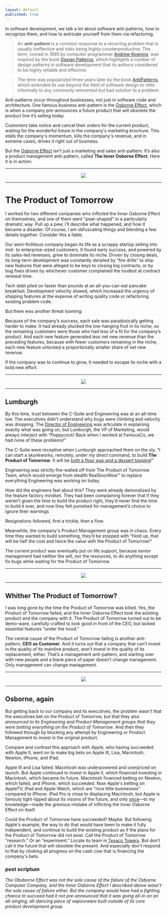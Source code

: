 ```yaml
---
layout: default
published: true
---
```


In software development, we talk a lot about software anti-patterns, how to recognize them, and how to extricate yourself from them via refactoring.

> An **anti-pattern** is a common response to a recurring problem that is usually ineffective and risks being highly counterproductive. The term, coined in 1995 by computer programmer [Andrew Koening], was inspired by the book [Design Patterns], which highlights a number of design patterns in software development that its authors considered to be highly reliable and effective.

[Andrew Koening]: https://en.wikipedia.org/wiki/Andrew_Koenig_(programmer)
[Design Patterns]: https://en.wikipedia.org/wiki/Design_Patterns_(book)

> The term was popularized three years later by the book [AntiPatterns], which extended its use beyond the field of software design to refer informally to any commonly reinvented but bad solution to a problem.

[AntiPatterns]: https://en.wikipedia.org/wiki/AntiPatterns

Anti-patterns occur throughout businesses, not just in software code and architecture. One famous business anti-pattern is the [Osborne Effect], which is when a company pre-announces a future product that will obsolete the product line it’s selling today.

Customers take notice and cancel their orders for the current product, waiting for the wonderful future in the company's marketing brochure. This stalls the company's momentum, kills the company's revenue, and in extreme cases, drives it right out of business.

But the [Osborne Effect] isn’t just a marketing and sales anti-pattern. It’s also a product management anti-pattern, called **The Inner Osborne Effect**. Here it is in action:

[Osborne Effect]: https://en.wikipedia.org/wiki/Osborne_effect

---

<center><img src="/assets/images/retro-futurism-city.jpg"></center>

---

# The Product of Tomorrow

I worked for two different companies who inflicted the Inner Osborne Effect on themselves, and one of them went "pear-shaped" in a particularly dramatic way. Pull up a pew, I’ll describe what happened, and how it became a disaster. Of course, I am obfuscating things and blending a few details together. Consider this a fable.

Our semi-fictitious company began its life as a scrappy startup selling into mid- to enterprise-sized customers. It found early success, and powered by its sales-led revenues, grew to dominate its niche. Driven by closing deals, its long-term development was constantly derailed by “fire drills” to ship new features that were alleged to be keys to closing big contracts, or by bug fixes driven by whichever customer complained the loudest at contract renewal time.

Tech debt piled on faster than pounds at an all-you-can-eat pancake breakfast. Development velocity slowed, which increased the urgency of shipping features at the expense of writing quality code or refactoring existing problem code.

But there was another threat looming:

Because of the company’s success, each sale was paradoxically getting harder to make. It had already plucked the low-hanging fruit in its niche, so the remaining customers were those who had less of a fit for the company’s product. And each new feature generated less net new revenue than the preceding features, because with fewer customers remaining in the niche, each new feature unlocked a proportionally smaller share of net new revenue.

If the company was to continue to grow, It needed to escape its niche with a bold new effort.

---

<center><img src="/assets/images/vp-marketing.jpg"></center>

---

## Lumburgh

By this time, trust between the C-Suite and Engineering was at an all-time low. The executives didn’t understand why bugs were climbing and velocity was dropping. The [Director of Engineering][raganwald] was articulate in explaining exactly what was going on, but Lumburgh, the VP of Marketing, would always interject with “Poppycock! Back when I worked at FamousCo, we had none of these problems!”

[raganwald]: http://raganwald.com

The C-Suite were receptive when Lumburgh approached them on the sly. “I can start a skunkworks, remotely, under my direct command, to build **The Product of Tomorrow**. It will be [both a floor wax _and_ a dessert topping][shimmer]!”

[shimmer]: https://www.youtube.com/watch?v=wPO8PqHGWFU

Engineering was strictly fire-walled off from The Product of Tomorrow Team, which would emerge from stealth RealSoonNow™️ to replace everything Engineering was working on today.

How did the engineers feel about this? They were already demoralized by the feature factory mindset. They had been complaining forever that if they weren’t given the time to build the product right, they’d never find the time to build it over, and now they felt punished for management’s choice to ignore their warnings.

Resignations followed, first a trickle, then a flow.

Meanwhile, the company's Product Management group was in chaos. Every time they wanted to build something, they’d be stopped with “Hold up, that will be half the cost and twice the value with the Product of Tomorrow!”

The current product was eventually put on life support, because senior management had neither the will, nor the resources, to do anything except fix bugs while waiting for the Product of Tomorrow.

---

<center><img src="/assets/images/wizard-of-oz.jpg"></center>

---

## Whither The Product of Tomorrow?

I was long gone by the time the Product of Tomorrow was killed. Yes, the Product of Tomorrow failed, and the Inner Osborne Effect took the existing product and the company with it. The Product of Tomorrow turned out to be demo-ware, carefully crafted to look good in front of the CEO, but lacked essential features “under the hood.”

The central cause of the Product of Tomorrow failing is another anti-pattern, **CEO as Customer**. And it turns out that a company that can’t invest in the quality of its mainline product, won’t invest in the quality of its replacement, either. That’s a management anti-pattern, and starting over with new people and a blank piece of paper doesn’t change management. Only management can change management.

---

<center><img src="/assets/images/osborne-1.jpg"></center>

---

## Osborne, again

But getting back to our company and its executives, the problem wasn't that the executives bet on the Product of Tomorrow, but that they also _announced to its Engineering and Product Management groups that they were betting everything on the Product of Tomorrow_. And then they followed through by blocking any attempt by Engineering or Product Management to invest in the original product.

Compare and contrast this approach with Apple, who having succeeded with Apple II, went on to make big bets on Apple III, Lisa, Macintosh, Newton, iPhone, and iPad.

Apple III and Lisa failed. Macintosh was underpowered and overpriced on launch. But Apple continued to invest in Apple II, which financed investing in Macintosh, which became its future. Macintosh financed betting on Newton, which failed, and iPhone, which succeeded. Now Apple's betting on AppleTV, iPad and Apple Watch, which are "nice little businesses" compared to iPhone. iPad Pro is close to displacing Macintosh, but Apple is famouly tight-lipped about its visions of the future, and only [once][pink]—to my knowledge—made the grevious mistake of inflicting the Inner Osborne Effect on itself.

[pink]: https://en.wikipedia.org/wiki/Taligent#Development

Could the Product of Tomorrow have succeeded? Maybe. But following Apple's example, the way to do that would have been to make it fully independent, and continue to build the existing product as if the plans for the Product of Tomorrow did not exist. Call the Product of Tomorrow “research.” Or an “experiment.” Locate its team in [Texaco Towers]. But don’t call it the future that will obsolete the present. And especially don't respond to that by choking all progress on the cash cow that is financing the company's bets.

[Texaco Towers]: https://www.folklore.org/StoryView.py?story=Texaco_Towers.txt

### post scriptum

_The Obsborne Effect was not the sole cause of the failure of the Osborne Computer Company, and the Inner Osborne Effect I described above wasn’t the sole cause of failure either. But the company would have had a fighting chance to succeed had it not pre-announced that it was going all-in on an all-singing, all-dancing piece of vapourware built outside of its core product development group._
